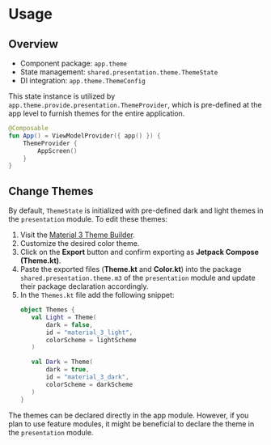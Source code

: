 # Usage

## Overview

- Component package: `app.theme`
- State management: `shared.presentation.theme.ThemeState`
- DI integration: `app.theme.ThemeConfig`

This state instance is utilized by `app.theme.provide.presentation.ThemeProvider`, which is pre-defined at the app level to furnish themes for the entire application.

```kotlin
@Composable
fun App() = ViewModelProvider({ app() }) {
    ThemeProvider {
        AppScreen()
    }
}
```

## Change Themes

By default, `ThemeState` is initialized with pre-defined dark and light themes in the `presentation` module. To edit these themes:

1. Visit the [Material 3 Theme Builder](https://m3.material.io/theme-builder#/custom).
2. Customize the desired color theme.
3. Click on the **Export** button and confirm exporting as **Jetpack Compose (Theme.kt)**.
4. Paste the exported files (**Theme.kt** and **Color.kt**) into the package `shared.presentation.theme.m3` of the `presentation` module and update their package declaration accordingly.
5. In the `Themes.kt` file add the following snippet:
   ```kotlin
   object Themes {
      val Light = Theme(
          dark = false,
          id = "material_3_light",
          colorScheme = lightScheme
      )

      val Dark = Theme(
          dark = true,
          id = "material_3_dark",
          colorScheme = darkScheme
      )
   }
   ```

The themes can be declared directly in the app module. However, if you plan to use feature modules, it might be beneficial to declare the theme in the `presentation` module.
